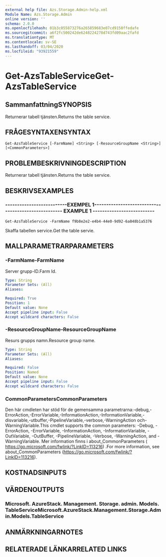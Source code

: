 ```yaml
---
external help file: Azs.Storage.Admin-help.xml
Module Name: Azs.Storage.Admin
online version: ''
schema: 2.0.0
ms.openlocfilehash: 01b3c055873276a265859683e07cd9150ffedafe
ms.sourcegitcommit: a6f2fc500242de6248224278d743fd09aac2fafd
ms.translationtype: MT
ms.contentlocale: sv-SE
ms.lasthandoff: 03/04/2020
ms.locfileid: "93921559"
---
```

# <span data-ttu-id="e4610-101">Get-AzsTableService</span><span class="sxs-lookup"><span data-stu-id="e4610-101">Get-AzsTableService</span></span>

## <span data-ttu-id="e4610-102">Sammanfattning</span><span class="sxs-lookup"><span data-stu-id="e4610-102">SYNOPSIS</span></span>
<span data-ttu-id="e4610-103">Returnerar tabell tjänsten.</span><span class="sxs-lookup"><span data-stu-id="e4610-103">Returns the table service.</span></span>

## <span data-ttu-id="e4610-104">FRÅGESYNTAXEN</span><span class="sxs-lookup"><span data-stu-id="e4610-104">SYNTAX</span></span>

```
Get-AzsTableService [-FarmName] <String> [-ResourceGroupName <String>] [<CommonParameters>]
```

## <span data-ttu-id="e4610-105">PROBLEMBESKRIVNING</span><span class="sxs-lookup"><span data-stu-id="e4610-105">DESCRIPTION</span></span>
<span data-ttu-id="e4610-106">Returnerar tabell tjänsten.</span><span class="sxs-lookup"><span data-stu-id="e4610-106">Returns the table service.</span></span>

## <span data-ttu-id="e4610-107">BESKRIVS</span><span class="sxs-lookup"><span data-stu-id="e4610-107">EXAMPLES</span></span>

### <span data-ttu-id="e4610-108">--------------------------EXEMPEL 1--------------------------</span><span class="sxs-lookup"><span data-stu-id="e4610-108">-------------------------- EXAMPLE 1 --------------------------</span></span>
```
Get-AzsTableService -FarmName f9b8e2e2-e4b4-44e0-9d92-6a848b1a5376
```

<span data-ttu-id="e4610-109">Skaffa tabellen service.</span><span class="sxs-lookup"><span data-stu-id="e4610-109">Get the table servie.</span></span>

## <span data-ttu-id="e4610-110">MALLPARAMETRAR</span><span class="sxs-lookup"><span data-stu-id="e4610-110">PARAMETERS</span></span>

### <span data-ttu-id="e4610-111">-FarmName</span><span class="sxs-lookup"><span data-stu-id="e4610-111">-FarmName</span></span>
<span data-ttu-id="e4610-112">Server grupp-ID.</span><span class="sxs-lookup"><span data-stu-id="e4610-112">Farm Id.</span></span>

```yaml
Type: String
Parameter Sets: (All)
Aliases: 

Required: True
Position: 1
Default value: None
Accept pipeline input: False
Accept wildcard characters: False
```

### <span data-ttu-id="e4610-113">-ResourceGroupName</span><span class="sxs-lookup"><span data-stu-id="e4610-113">-ResourceGroupName</span></span>
<span data-ttu-id="e4610-114">Resurs grupps namn.</span><span class="sxs-lookup"><span data-stu-id="e4610-114">Resource group name.</span></span>

```yaml
Type: String
Parameter Sets: (All)
Aliases: 

Required: False
Position: Named
Default value: None
Accept pipeline input: False
Accept wildcard characters: False
```

### <span data-ttu-id="e4610-115">CommonParameters</span><span class="sxs-lookup"><span data-stu-id="e4610-115">CommonParameters</span></span>
<span data-ttu-id="e4610-116">Den här cmdleten har stöd för de gemensamma parametrarna:-debug,-ErrorAction,-ErrorVariable,-InformationAction,-InformationVariable,-disvariable,-utbuffer,-PipelineVariable,-verbose,-WarningAction och-WarningVariable.</span><span class="sxs-lookup"><span data-stu-id="e4610-116">This cmdlet supports the common parameters: -Debug, -ErrorAction, -ErrorVariable, -InformationAction, -InformationVariable, -OutVariable, -OutBuffer, -PipelineVariable, -Verbose, -WarningAction, and -WarningVariable.</span></span> <span data-ttu-id="e4610-117">Mer information finns i about_CommonParameters ( https://go.microsoft.com/fwlink/?LinkID=113216) .</span><span class="sxs-lookup"><span data-stu-id="e4610-117">For more information, see about_CommonParameters (https://go.microsoft.com/fwlink/?LinkID=113216).</span></span>

## <span data-ttu-id="e4610-118">KOSTNADS</span><span class="sxs-lookup"><span data-stu-id="e4610-118">INPUTS</span></span>

## <span data-ttu-id="e4610-119">VÄRDEN</span><span class="sxs-lookup"><span data-stu-id="e4610-119">OUTPUTS</span></span>

### <span data-ttu-id="e4610-120">Microsoft. AzureStack. Management. Storage. admin. Models. TableService</span><span class="sxs-lookup"><span data-stu-id="e4610-120">Microsoft.AzureStack.Management.Storage.Admin.Models.TableService</span></span>

## <span data-ttu-id="e4610-121">ANMÄRKNINGAR</span><span class="sxs-lookup"><span data-stu-id="e4610-121">NOTES</span></span>

## <span data-ttu-id="e4610-122">RELATERADE LÄNKAR</span><span class="sxs-lookup"><span data-stu-id="e4610-122">RELATED LINKS</span></span>

